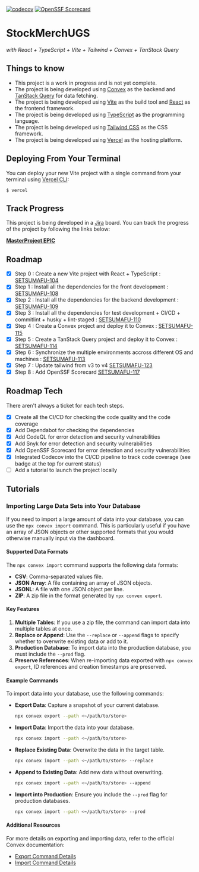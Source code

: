 [![codecov](https://codecov.io/gh/plugveg/stock-merch-ugs/branch/main/graph/badge.svg)](https://codecov.io/gh/plugveg/stock-merch-ugs)
[![OpenSSF Scorecard](https://api.scorecard.dev/projects/github.com/plugveg/stock-merch-ugs/badge)](https://scorecard.dev/viewer/?uri=github.com/plugveg/stock-merch-ugs)

# StockMerchUGS

_with React + TypeScript + Vite + Tailwind + Convex + TanStack Query_

## Things to know

- This project is a work in progress and is not yet complete.
- The project is being developed using [Convex](https://docs.convex.dev/) as the backend and [TanStack Query](https://tanstack.com/query/latest) for data fetching.
- The project is being developed using [Vite](https://vitejs.dev/) as the build tool and [React](https://reactjs.org/) as the frontend framework.
- The project is being developed using [TypeScript](https://www.typescriptlang.org/) as the programming language.
- The project is being developed using [Tailwind CSS](https://tailwindcss.com/) as the CSS framework.
- The project is being developed using [Vercel](https://vercel.com/) as the hosting platform.

## Deploying From Your Terminal

You can deploy your new Vite project with a single command from your terminal using [Vercel CLI](https://vercel.com/download):

```shell
$ vercel
```

## Track Progress

This project is being developed in a [Jira](https://www.atlassian.com/software/jira) board. You can track the progress of the project by following the links below:

**[MasterProject EPIC](https://setsumafuyu.atlassian.net/browse/SETSUMAFU-100)**

## Roadmap

- [x] Step 0 : Create a new Vite project with React + TypeScript : [SETSUMAFU-104](https://setsumafuyu.atlassian.net/browse/SETSUMAFU-104)
- [x] Step 1 : Install all the dependencies for the front development : [SETSUMAFU-108](https://setsumafuyu.atlassian.net/browse/SETSUMAFU-108)
- [x] Step 2 : Install all the dependencies for the backend development : [SETSUMAFU-109](https://setsumafuyu.atlassian.net/browse/SETSUMAFU-109)
- [x] Step 3 : Install all the dependencies for test development + CI/CD + commitlint + husky + lint-staged : [SETSUMAFU-110](https://setsumafuyu.atlassian.net/browse/SETSUMAFU-110)
- [x] Step 4 : Create a Convex project and deploy it to Convex : [SETSUMAFU-115](https://setsumafuyu.atlassian.net/browse/SETSUMAFU-115)
- [x] Step 5 : Create a TanStack Query project and deploy it to Convex : [SETSUMAFU-114](https://setsumafuyu.atlassian.net/browse/SETSUMAFU-114)
- [x] Step 6 : Synchronize the multiple environments accross different OS and machines : [SETSUMAFU-113](https://setsumafuyu.atlassian.net/browse/SETSUMAFU-113)
- [x] Step 7 : Update tailwind from v3 to v4 [SETSUMAFU-123](https://setsumafuyu.atlassian.net/browse/SETSUMAFU-123)
- [x] Step 8 : Add OpenSSF Scorecard [SETSUMAFU-117](https://setsumafuyu.atlassian.net/browse/SETSUMAFU-117)

## Roadmap Tech

There aren't always a ticket for each tech steps.

- [x] Create all the CI/CD for checking the code quality and the code coverage
- [x] Add Dependabot for checking the dependencies
- [x] Add CodeQL for error detection and security vulnerabilities
- [x] Add Snyk for error detection and security vulnerabilities
- [x] Add OpenSSF Scorecard for error detection and security vulnerabilities
- [x] Integrated Codecov into the CI/CD pipeline to track code coverage (see badge at the top for current status)
- [ ] Add a tutorial to launch the project locally

## Tutorials

### Importing Large Data Sets into Your Database

If you need to import a large amount of data into your database, you can use the `npx convex import` command. This is particularly useful if you have an array of JSON objects or other supported formats that you would otherwise manually input via the dashboard.

#### Supported Data Formats

The `npx convex import` command supports the following data formats:

- **CSV**: Comma-separated values file.
- **JSON Array**: A file containing an array of JSON objects.
- **JSONL**: A file with one JSON object per line.
- **ZIP**: A zip file in the format generated by `npx convex export`.

#### Key Features

1. **Multiple Tables**: If you use a zip file, the command can import data into multiple tables at once.
2. **Replace or Append**: Use the `--replace` or `--append` flags to specify whether to overwrite existing data or add to it.
3. **Production Database**: To import data into the production database, you must include the `--prod` flag.
4. **Preserve References**: When re-importing data exported with `npx convex export`, ID references and creation timestamps are preserved.

#### Example Commands

To import data into your database, use the following commands:

- **Export Data**: Capture a snapshot of your current database.

  ```bash
  npx convex export --path <~/path/to/store>
  ```

- **Import Data**: Import the data into your database.

  ```bash
  npx convex import --path <~/path/to/store>
  ```

- **Replace Existing Data**: Overwrite the data in the target table.

  ```bash
  npx convex import --path <~/path/to/store> --replace
  ```

- **Append to Existing Data**: Add new data without overwriting.

  ```bash
  npx convex import --path <~/path/to/store> --append
  ```

- **Import into Production**: Ensure you include the `--prod` flag for production databases.
  ```bash
  npx convex import --path <~/path/to/store> --prod
  ```

#### Additional Resources

For more details on exporting and importing data, refer to the official Convex documentation:

- [Export Command Details](https://docs.convex.dev/database/import-export/export)
- [Import Command Details](https://docs.convex.dev/database/import-export/import)
